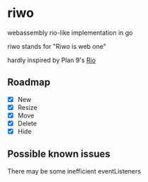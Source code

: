 # riwo
webassembly rio-like implementation in go

riwo stands for "Riwo is web one"

hardly inspired by Plan 9's [Rio](https://9p.io/wiki/plan9/using_rio/index.html)

## Roadmap

- [x] New
- [x] Resize
- [x] Move
- [x] Delete
- [x] Hide

## Possible known issues

There may be some inefficient eventListeners

